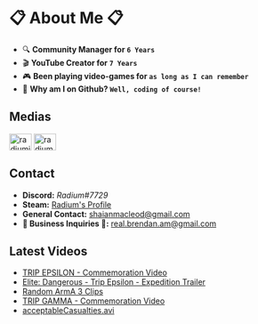 # 📋 About Me 📋
- 🔍 **Community Manager for `6 Years`**
- 🎬 **YouTube Creator for `7 Years`**
- 🎮 **Been playing video-games for `as long as I can remember`**
- 📀 **Why am I on Github? `Well, coding of course!`**

## Medias
<p align="left">
<a href="https://twitter.com/radiumio" target="blank"><img align="center" src="https://cdn.jsdelivr.net/npm/simple-icons@3.0.1/icons/twitter.svg" alt="radiumio" height="30" width="40" /></a>
<a href="https://www.youtube.com/channel/UCsPllBakpkET6KjNDhzteUQ" target="blank"><img align="center" src="https://cdn.jsdelivr.net/npm/simple-icons@3.0.1/icons/youtube.svg" alt="radium" height="30" width="40" /></a>
</p>

## Contact
- **Discord:** *Radium#7729*
- **Steam:** [Radium's Profile](https://steamcommunity.com/id/theradination/)
- **General Contact:** shaianmacleod@gmail.com
- **🚧 Business Inquiries 🚧:** real.brendan.am@gmail.com

## Latest Videos
<!-- YOUTUBE:START -->
- [TRIP EPSILON - Commemoration Video](https://www.youtube.com/watch?v=6x6SOnCQgGE)
- [Elite: Dangerous - Trip Epsilon - Expedition Trailer](https://www.youtube.com/watch?v=zbBdK24NMBg)
- [Random ArmA 3 Clips](https://www.youtube.com/watch?v=LSNf4LClS1M)
- [TRIP GAMMA - Commemoration Video](https://www.youtube.com/watch?v=5lUbDbtFuKI)
- [acceptableCasualties.avi](https://www.youtube.com/watch?v=CvW4heoF0eQ)
<!-- YOUTUBE:END -->